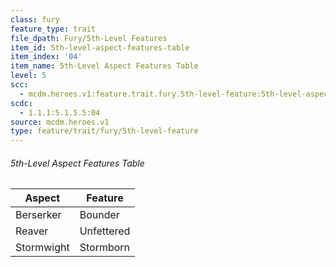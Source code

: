 ```yaml
---
class: fury
feature_type: trait
file_dpath: Fury/5th-Level Features
item_id: 5th-level-aspect-features-table
item_index: '04'
item_name: 5th-Level Aspect Features Table
level: 5
scc:
  - mcdm.heroes.v1:feature.trait.fury.5th-level-feature:5th-level-aspect-features-table
scdc:
  - 1.1.1:5.1.5.5:04
source: mcdm.heroes.v1
type: feature/trait/fury/5th-level-feature
---
```


###### 5th-Level Aspect Features Table

| Aspect     | Feature    |
| ---------- | ---------- |
| Berserker  | Bounder    |
| Reaver     | Unfettered |
| Stormwight | Stormborn  |
